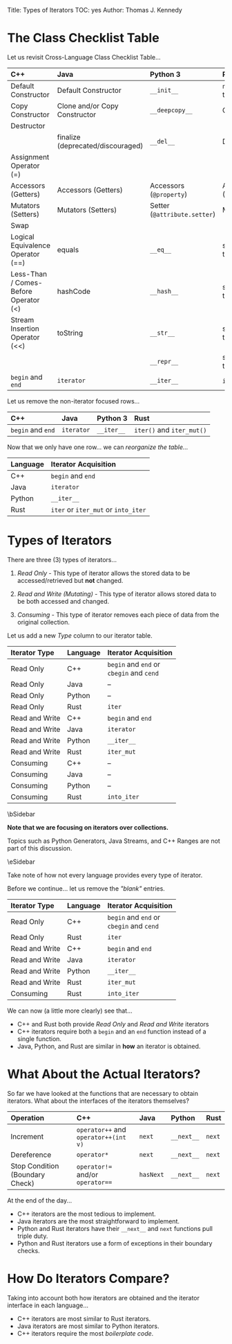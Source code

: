 Title: Types of Iterators
TOC: yes
Author: Thomas J. Kennedy


# The Class Checklist Table

Let us revisit Cross-Language Class Checklist Table...

| C++                                   | Java                              | Python 3                     | Rust                       |
| :------------------------             | :------------------------------   | :---------------             | :----                      |
| Default Constructor                   | Default Constructor               | `__init__`                   | `new()` or Default trait   |
| Copy Constructor                      | Clone and/or Copy Constructor     | `__deepcopy__`               | Clone trait                |
| Destructor                            |                                   |                              |                            |
|                                       | finalize (deprecated/discouraged) | `__del__`                    | Drop trait                 |
| Assignment Operator (=)               |                                   |                              |                            |
| Accessors (Getters)                   | Accessors (Getters)               | Accessors (`@property`)      | Accessors (Getters)        |
| Mutators (Setters)                    | Mutators (Setters)                | Setter (`@attribute.setter`) | Mutators (setters)         |
| Swap                                  |                                   |                              |                            |
| Logical Equivalence Operator (==)     | equals                            | `__eq__`                     | std::cmp::PartialEq trait  |
| Less-Than / Comes-Before Operator (<) | hashCode                          | `__hash__`                   | std::cmp::PartialOrd trait |
| Stream Insertion Operator (<<)        | toString                          | `__str__`                    | std::fmt::Display trait    |
|                                       |                                   | `__repr__`                   | std::fmt::Debug trait      |
| `begin` and `end`                     | `iterator`                        | `__iter__`                   | `iter` and `iter_mut`      |

Let us remove the non-iterator focused rows...

| C++                       | Java                            | Python 3         | Rust                      |
| :------------------------ | :------------------------------ | :--------------- | :----                     |
| `begin` and `end`         | `iterator`                      | `__iter__`       | `iter()` and `iter_mut()` |

Now that we only have one row... we can *reorganize the table...*

| Language | Iterator Acquisition                |
| :---     | :---                                |
| C++      | `begin` and `end`                   |
| Java     | `iterator`                          |
| Python   | `__iter__`                          |
| Rust     | `iter` or `iter_mut` or `into_iter` |


# Types of Iterators

There are three (3) types of iterators...

  1. *Read Only* - This type of iterator allows the stored data to be
     accessed/retrieved but **not** changed.

  2. *Read and Write (Mutating)* - This type of iterator allows stored data to
     be both accessed and changed.

  3. *Consuming* - This type of iterator removes each piece of data from the
     original collection.

Let us add a new *Type* column to our iterator table.

| Iterator Type  | Language | Iterator Acquisition                            |
| :--            | :--      | :---                                            |
| Read Only      | C++      | `begin` and `end` or <br /> `cbegin` and `cend` |
| Read Only      | Java     | &ndash;                                         |
| Read Only      | Python   | &ndash;                                         |
| Read Only      | Rust     | `iter`                                          |
| Read and Write | C++      | `begin` and `end`                               |
| Read and Write | Java     | `iterator`                                      |
| Read and Write | Python   | `__iter__`                                      |
| Read and Write | Rust     | `iter_mut`                                      |
| Consuming      | C++      | &ndash;                                         |
| Consuming      | Java     | &ndash;                                         |
| Consuming      | Python   | &ndash;                                         |
| Consuming      | Rust     | `into_iter`                                     |

\bSidebar

**Note that we are focusing on iterators over collections.**

Topics such as Python
Generators, Java Streams, and C++ Ranges are not part of this discussion.

\eSidebar

Take note of how not every language provides every type of iterator.

Before we continue... let us remove the *"blank"*
entries.

| Iterator Type  | Language | Iterator Acquisition                            |
| :--            | :--      | :---                                            |
| Read Only      | C++      | `begin` and `end` or <br /> `cbegin` and `cend` |
| Read Only      | Rust     | `iter`                                          |
| Read and Write | C++      | `begin` and `end`                               |
| Read and Write | Java     | `iterator`                                      |
| Read and Write | Python   | `__iter__`                                      |
| Read and Write | Rust     | `iter_mut`                                      |
| Consuming      | Rust     | `into_iter`                                     |

We can now (a little more clearly) see that...

  - C++ and Rust both provide *Read Only* and *Read and Write* iterators
  - C++ iterators require both a `begin` and an `end` function instead of a
    single function. 
  - Java, Python, and Rust are similar in **how** an iterator is obtained.


# What About the Actual Iterators?

So far we have looked at the functions that are necessary to obtain iterators.
What about the interfaces of the iterators themselves?

| Operation                       | C++                                  | Java      | Python     | Rust   |
| :--                             | :--                                  | :--       | :--        | :--    |
| Increment                       | `operator++` and `operator++(int v)` | `next`    | `__next__` | `next` |
| Dereference                     | `operator*`                          | `next`    | `__next__` | `next` |
| Stop Condition (Boundary Check) | `operator!=` and/or `operator==`     | `hasNext` | `__next__` | `next` |

At the end of the day...

  - C++ iterators are the most tedious to implement.
  - Java iterators are the most straightforward to implement.
  - Python and Rust iterators have their `__next__` and `next` functions pull
    triple duty.
  - Python and Rust iterators use a form of exceptions in their boundary
    checks.


# How Do Iterators Compare?

Taking into account both how iterators are obtained and the iterator interface
in each language...

  - C++ iterators are most similar to Rust iterators.
  - Java iterators are most similar to Python iterators.
  - C++ iterators require the most *boilerplate code*.
